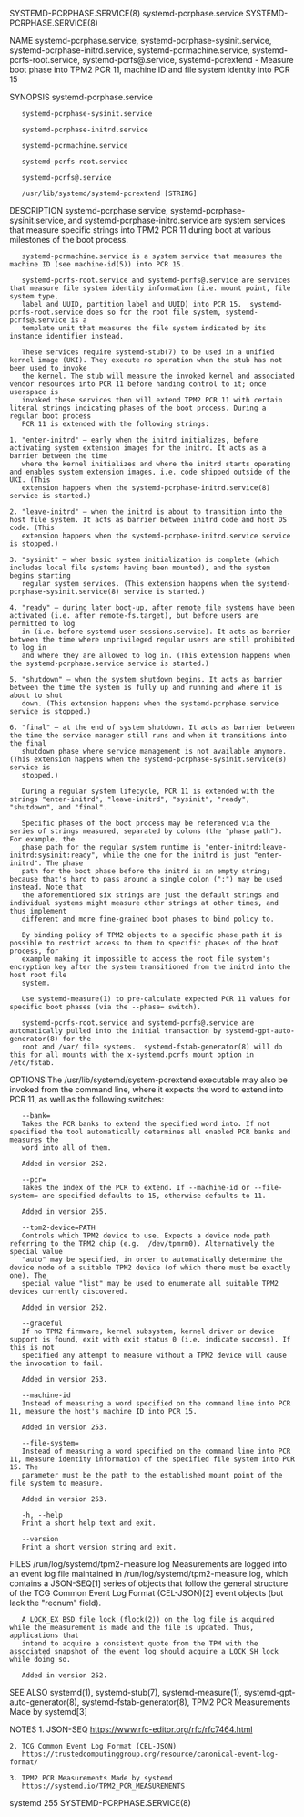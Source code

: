 SYSTEMD-PCRPHASE.SERVICE(8)					   systemd-pcrphase.service					   SYSTEMD-PCRPHASE.SERVICE(8)

NAME
       systemd-pcrphase.service, systemd-pcrphase-sysinit.service, systemd-pcrphase-initrd.service, systemd-pcrmachine.service, systemd-pcrfs-root.service,
       systemd-pcrfs@.service, systemd-pcrextend - Measure boot phase into TPM2 PCR 11, machine ID and file system identity into PCR 15

SYNOPSIS
       systemd-pcrphase.service

       systemd-pcrphase-sysinit.service

       systemd-pcrphase-initrd.service

       systemd-pcrmachine.service

       systemd-pcrfs-root.service

       systemd-pcrfs@.service

       /usr/lib/systemd/systemd-pcrextend [STRING]

DESCRIPTION
       systemd-pcrphase.service, systemd-pcrphase-sysinit.service, and systemd-pcrphase-initrd.service are system services that measure specific strings into
       TPM2 PCR 11 during boot at various milestones of the boot process.

       systemd-pcrmachine.service is a system service that measures the machine ID (see machine-id(5)) into PCR 15.

       systemd-pcrfs-root.service and systemd-pcrfs@.service are services that measure file system identity information (i.e. mount point, file system type,
       label and UUID, partition label and UUID) into PCR 15.  systemd-pcrfs-root.service does so for the root file system, systemd-pcrfs@.service is a
       template unit that measures the file system indicated by its instance identifier instead.

       These services require systemd-stub(7) to be used in a unified kernel image (UKI). They execute no operation when the stub has not been used to invoke
       the kernel. The stub will measure the invoked kernel and associated vendor resources into PCR 11 before handing control to it; once userspace is
       invoked these services then will extend TPM2 PCR 11 with certain literal strings indicating phases of the boot process. During a regular boot process
       PCR 11 is extended with the following strings:

	1. "enter-initrd" — early when the initrd initializes, before activating system extension images for the initrd. It acts as a barrier between the time
	   where the kernel initializes and where the initrd starts operating and enables system extension images, i.e. code shipped outside of the UKI. (This
	   extension happens when the systemd-pcrphase-initrd.service(8) service is started.)

	2. "leave-initrd" — when the initrd is about to transition into the host file system. It acts as barrier between initrd code and host OS code. (This
	   extension happens when the systemd-pcrphase-initrd.service service is stopped.)

	3. "sysinit" — when basic system initialization is complete (which includes local file systems having been mounted), and the system begins starting
	   regular system services. (This extension happens when the systemd-pcrphase-sysinit.service(8) service is started.)

	4. "ready" — during later boot-up, after remote file systems have been activated (i.e. after remote-fs.target), but before users are permitted to log
	   in (i.e. before systemd-user-sessions.service). It acts as barrier between the time where unprivileged regular users are still prohibited to log in
	   and where they are allowed to log in. (This extension happens when the systemd-pcrphase.service service is started.)

	5. "shutdown" — when the system shutdown begins. It acts as barrier between the time the system is fully up and running and where it is about to shut
	   down. (This extension happens when the systemd-pcrphase.service service is stopped.)

	6. "final" — at the end of system shutdown. It acts as barrier between the time the service manager still runs and when it transitions into the final
	   shutdown phase where service management is not available anymore. (This extension happens when the systemd-pcrphase-sysinit.service(8) service is
	   stopped.)

       During a regular system lifecycle, PCR 11 is extended with the strings "enter-initrd", "leave-initrd", "sysinit", "ready", "shutdown", and "final".

       Specific phases of the boot process may be referenced via the series of strings measured, separated by colons (the "phase path"). For example, the
       phase path for the regular system runtime is "enter-initrd:leave-initrd:sysinit:ready", while the one for the initrd is just "enter-initrd". The phase
       path for the boot phase before the initrd is an empty string; because that's hard to pass around a single colon (":") may be used instead. Note that
       the aforementioned six strings are just the default strings and individual systems might measure other strings at other times, and thus implement
       different and more fine-grained boot phases to bind policy to.

       By binding policy of TPM2 objects to a specific phase path it is possible to restrict access to them to specific phases of the boot process, for
       example making it impossible to access the root file system's encryption key after the system transitioned from the initrd into the host root file
       system.

       Use systemd-measure(1) to pre-calculate expected PCR 11 values for specific boot phases (via the --phase= switch).

       systemd-pcrfs-root.service and systemd-pcrfs@.service are automatically pulled into the initial transaction by systemd-gpt-auto-generator(8) for the
       root and /var/ file systems.  systemd-fstab-generator(8) will do this for all mounts with the x-systemd.pcrfs mount option in /etc/fstab.

OPTIONS
       The /usr/lib/systemd/system-pcrextend executable may also be invoked from the command line, where it expects the word to extend into PCR 11, as well as
       the following switches:

       --bank=
	   Takes the PCR banks to extend the specified word into. If not specified the tool automatically determines all enabled PCR banks and measures the
	   word into all of them.

	   Added in version 252.

       --pcr=
	   Takes the index of the PCR to extend. If --machine-id or --file-system= are specified defaults to 15, otherwise defaults to 11.

	   Added in version 255.

       --tpm2-device=PATH
	   Controls which TPM2 device to use. Expects a device node path referring to the TPM2 chip (e.g.  /dev/tpmrm0). Alternatively the special value
	   "auto" may be specified, in order to automatically determine the device node of a suitable TPM2 device (of which there must be exactly one). The
	   special value "list" may be used to enumerate all suitable TPM2 devices currently discovered.

	   Added in version 252.

       --graceful
	   If no TPM2 firmware, kernel subsystem, kernel driver or device support is found, exit with exit status 0 (i.e. indicate success). If this is not
	   specified any attempt to measure without a TPM2 device will cause the invocation to fail.

	   Added in version 253.

       --machine-id
	   Instead of measuring a word specified on the command line into PCR 11, measure the host's machine ID into PCR 15.

	   Added in version 253.

       --file-system=
	   Instead of measuring a word specified on the command line into PCR 11, measure identity information of the specified file system into PCR 15. The
	   parameter must be the path to the established mount point of the file system to measure.

	   Added in version 253.

       -h, --help
	   Print a short help text and exit.

       --version
	   Print a short version string and exit.

FILES
       /run/log/systemd/tpm2-measure.log
	   Measurements are logged into an event log file maintained in /run/log/systemd/tpm2-measure.log, which contains a JSON-SEQ[1] series of objects that
	   follow the general structure of the TCG Common Event Log Format (CEL-JSON)[2] event objects (but lack the "recnum" field).

	   A LOCK_EX BSD file lock (flock(2)) on the log file is acquired while the measurement is made and the file is updated. Thus, applications that
	   intend to acquire a consistent quote from the TPM with the associated snapshot of the event log should acquire a LOCK_SH lock while doing so.

	   Added in version 252.

SEE ALSO
       systemd(1), systemd-stub(7), systemd-measure(1), systemd-gpt-auto-generator(8), systemd-fstab-generator(8), TPM2 PCR Measurements Made by systemd[3]

NOTES
	1. JSON-SEQ
	   https://www.rfc-editor.org/rfc/rfc7464.html

	2. TCG Common Event Log Format (CEL-JSON)
	   https://trustedcomputinggroup.org/resource/canonical-event-log-format/

	3. TPM2 PCR Measurements Made by systemd
	   https://systemd.io/TPM2_PCR_MEASUREMENTS

systemd 255															   SYSTEMD-PCRPHASE.SERVICE(8)
